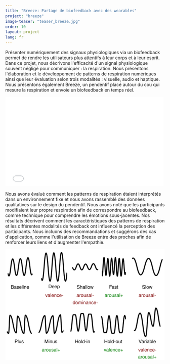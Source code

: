 ```yaml
---
title: "Breeze: Partage de biofeedback avec des wearables"
project: "breeze"
image-teaser: "teaser_breeze.jpg"
order: 10
layout: project
lang: fr
---
```


Présenter numériquement des signaux physiologiques via un biofeedback permet de rendre les utilisateurs plus attentifs à leur corps et à leur esprit. Dans ce projet, nous décrivons l'efficacité d'un signal physiologique souvent négligé pour communiquer : la respiration. Nous présentons l'élaboration et le développement de patterns de respiration numériques ainsi que leur évaluation selon trois modalités : visuelle, audio et haptique. Nous présentons également Breeze, un pendentif placé autour du cou qui mesure la respiration et envoie un biofeedback en temps réel.

<iframe src="//player.vimeo.com/video/258009081" width="500" height="281" frameborder="0" webkitallowfullscreen mozallowfullscreen allowfullscreen ></iframe>

Nous avons évalué comment les patterns de respiration étaient interprétés dans un environnement fixe et nous avons rassemblé des données qualitatives sur le design du pendentif. Nous avons noté que les participants modifiaient leur propre respiration afin de correspondre au biofeedback, comme technique pour comprendre les émotions sous-jacentes. Nos résultats décrivent comment les caractéristiques des patterns de respiration et les différentes modalités de feedback ont influencé la perception des participants. Nous incluons des recommandations et suggérons des cas d'application, comme l'utilisation de Breeze entre des proches afin de renforcer leurs liens et d'augmenter l'empathie.

![Lexicon de respiration](/images/breeze/lexicon_pres.svg)

